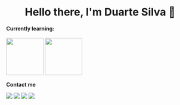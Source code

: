 <h1 align="center">Hello there, I'm Duarte Silva 👋</h1>

<b>Currently learning:</b>
<br><br>
<img width="100" src="https://img.shields.io/badge/Python-3776AB?style=flat&logo=python&logoColor=white">
<img width="100" src="https://img.shields.io/badge/JavaScript-575757?style=flat&logo=javascript&logoColor=%23F7DF1E">

<b>Contact me</b>

[<img src="https://img.shields.io/badge/Instagram-%40duartengsilva-1DA1F2">](https://twitter.com/duartengsilva)
[<img src="https://img.shields.io/badge/Instagram-%40duartengsilva-E1306C">](https://instagram.com/duartengsilva)
[<img src="https://img.shields.io/badge/Email-heyduartesilva%40gmail.com-orange">](mailto:heyduartesilva@gmail.com)
<img src="https://img.shields.io/badge/Discord-Duarte%234858-5865F2">
